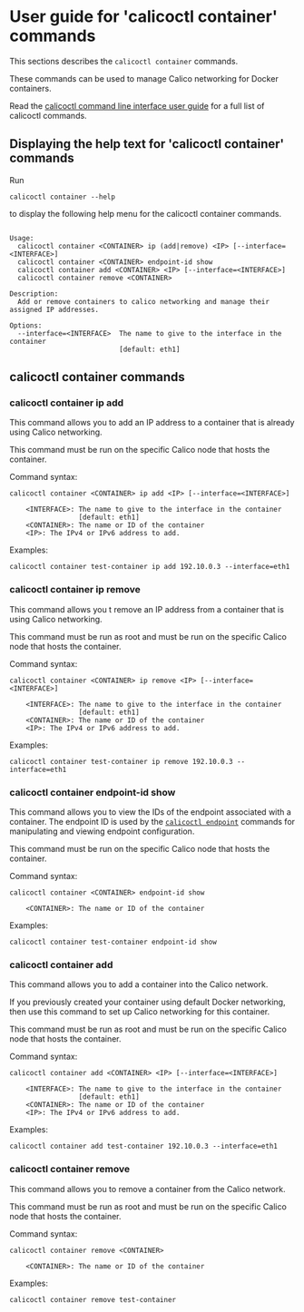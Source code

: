 
# User guide for 'calicoctl container' commands

This sections describes the `calicoctl container` commands.

These commands can be used to manage Calico networking for Docker containers.

Read the [calicoctl command line interface user guide](../calicoctl.md) for a full list of calicoctl commands.

## Displaying the help text for 'calicoctl container' commands

Run

    calicoctl container --help

to display the following help menu for the calicoctl container commands.

```

Usage:
  calicoctl container <CONTAINER> ip (add|remove) <IP> [--interface=<INTERFACE>]
  calicoctl container <CONTAINER> endpoint-id show
  calicoctl container add <CONTAINER> <IP> [--interface=<INTERFACE>]
  calicoctl container remove <CONTAINER>

Description:
  Add or remove containers to calico networking and manage their assigned IP addresses.

Options:
  --interface=<INTERFACE>  The name to give to the interface in the container
                           [default: eth1]

```

## calicoctl container commands

### calicoctl container <CONTAINER> ip add <IP> 

This command allows you to add an IP address to a container that is already
using Calico networking.

This command must be run on the specific Calico node that hosts the container.

Command syntax:

```
calicoctl container <CONTAINER> ip add <IP> [--interface=<INTERFACE>]

    <INTERFACE>: The name to give to the interface in the container
                 [default: eth1]
    <CONTAINER>: The name or ID of the container
    <IP>: The IPv4 or IPv6 address to add.
```

Examples:

```
calicoctl container test-container ip add 192.10.0.3 --interface=eth1 
```

### calicoctl container <CONTAINER> ip remove <IP> 

This command allows you t remove an IP address from a container that is
using Calico networking.

This command must be run as root and must be run on the specific Calico node 
that hosts the container.

Command syntax:

```
calicoctl container <CONTAINER> ip remove <IP> [--interface=<INTERFACE>]

    <INTERFACE>: The name to give to the interface in the container
                 [default: eth1]
    <CONTAINER>: The name or ID of the container
    <IP>: The IPv4 or IPv6 address to add.
```

Examples:

```
calicoctl container test-container ip remove 192.10.0.3 --interface=eth1 
```

### calicoctl container <CONTAINER> endpoint-id show

This command allows you to view the IDs of the endpoint associated with
a container.  The endpoint ID is used by the 
[`calicoctl endpoint`](endpoint.md) commands for manipulating and viewing
endpoint configuration.

This command must be run on the specific Calico node that hosts the container.

Command syntax:

```
calicoctl container <CONTAINER> endpoint-id show

    <CONTAINER>: The name or ID of the container
```

Examples:

```
calicoctl container test-container endpoint-id show
```

### calicoctl container add <CONTAINER> <IP> 

This command allows you to add a container into the Calico network.

If you previously created your container using default Docker networking, then
use this command to set up Calico networking for this container.

This command must be run as root and must be run on the specific Calico node 
that hosts the container.

Command syntax:

```
calicoctl container add <CONTAINER> <IP> [--interface=<INTERFACE>]

    <INTERFACE>: The name to give to the interface in the container
                 [default: eth1]
    <CONTAINER>: The name or ID of the container
    <IP>: The IPv4 or IPv6 address to add.
```

Examples:

```
calicoctl container add test-container 192.10.0.3 --interface=eth1 
```

### calicoctl container remove <CONTAINER>

This command allows you to remove a container from the Calico network.

This command must be run as root and must be run on the specific Calico node 
that hosts the container.

Command syntax:

```
calicoctl container remove <CONTAINER>

    <CONTAINER>: The name or ID of the container
```

Examples:

```
calicoctl container remove test-container 
```
